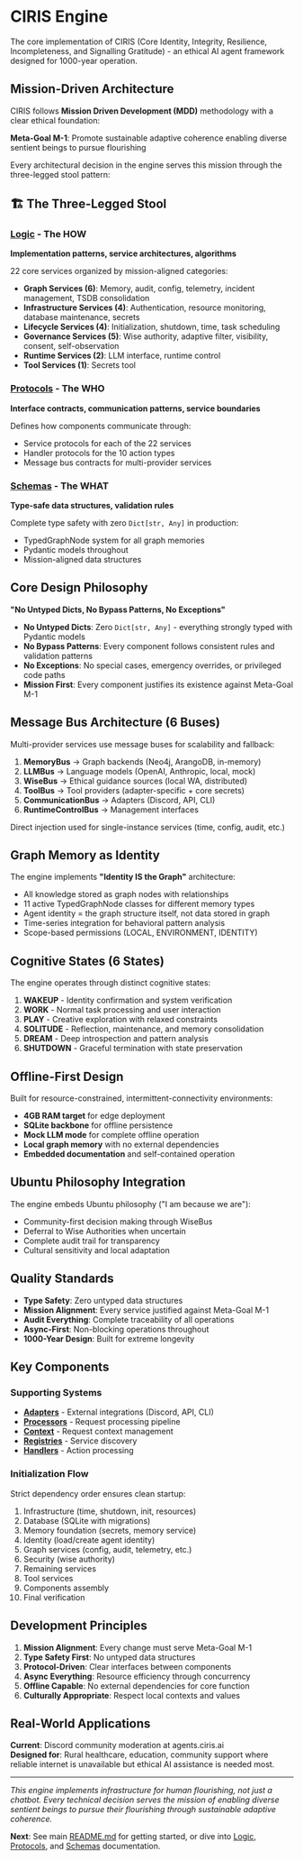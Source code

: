 # CIRIS Engine

The core implementation of CIRIS (Core Identity, Integrity, Resilience, Incompleteness, and Signalling Gratitude) - an ethical AI agent framework designed for 1000-year operation.

## Mission-Driven Architecture

CIRIS follows **Mission Driven Development (MDD)** methodology with a clear ethical foundation:

**Meta-Goal M-1**: Promote sustainable adaptive coherence enabling diverse sentient beings to pursue flourishing

Every architectural decision in the engine serves this mission through the three-legged stool pattern:

## 🏗️ The Three-Legged Stool

### [Logic](logic/README.md) - The HOW
**Implementation patterns, service architectures, algorithms**

22 core services organized by mission-aligned categories:
- **Graph Services (6)**: Memory, audit, config, telemetry, incident management, TSDB consolidation
- **Infrastructure Services (4)**: Authentication, resource monitoring, database maintenance, secrets  
- **Lifecycle Services (4)**: Initialization, shutdown, time, task scheduling
- **Governance Services (5)**: Wise authority, adaptive filter, visibility, consent, self-observation
- **Runtime Services (2)**: LLM interface, runtime control
- **Tool Services (1)**: Secrets tool

### [Protocols](protocols/README.md) - The WHO
**Interface contracts, communication patterns, service boundaries**

Defines how components communicate through:
- Service protocols for each of the 22 services
- Handler protocols for the 10 action types
- Message bus contracts for multi-provider services

### [Schemas](schemas/README.md) - The WHAT  
**Type-safe data structures, validation rules**

Complete type safety with zero `Dict[str, Any]` in production:
- TypedGraphNode system for all graph memories
- Pydantic models throughout
- Mission-aligned data structures

## Core Design Philosophy

**"No Untyped Dicts, No Bypass Patterns, No Exceptions"**

- **No Untyped Dicts**: Zero `Dict[str, Any]` - everything strongly typed with Pydantic models
- **No Bypass Patterns**: Every component follows consistent rules and validation patterns
- **No Exceptions**: No special cases, emergency overrides, or privileged code paths
- **Mission First**: Every component justifies its existence against Meta-Goal M-1

## Message Bus Architecture (6 Buses)

Multi-provider services use message buses for scalability and fallback:

1. **MemoryBus** → Graph backends (Neo4j, ArangoDB, in-memory)
2. **LLMBus** → Language models (OpenAI, Anthropic, local, mock)
3. **WiseBus** → Ethical guidance sources (local WA, distributed)
4. **ToolBus** → Tool providers (adapter-specific + core secrets)
5. **CommunicationBus** → Adapters (Discord, API, CLI)
6. **RuntimeControlBus** → Management interfaces

Direct injection used for single-instance services (time, config, audit, etc.)

## Graph Memory as Identity

The engine implements **"Identity IS the Graph"** architecture:

- All knowledge stored as graph nodes with relationships
- 11 active TypedGraphNode classes for different memory types
- Agent identity = the graph structure itself, not data stored in graph
- Time-series integration for behavioral pattern analysis
- Scope-based permissions (LOCAL, ENVIRONMENT, IDENTITY)

## Cognitive States (6 States)

The engine operates through distinct cognitive states:

1. **WAKEUP** - Identity confirmation and system verification
2. **WORK** - Normal task processing and user interaction
3. **PLAY** - Creative exploration with relaxed constraints
4. **SOLITUDE** - Reflection, maintenance, and memory consolidation
5. **DREAM** - Deep introspection and pattern analysis
6. **SHUTDOWN** - Graceful termination with state preservation

## Offline-First Design

Built for resource-constrained, intermittent-connectivity environments:

- **4GB RAM target** for edge deployment
- **SQLite backbone** for offline persistence
- **Mock LLM mode** for complete offline operation
- **Local graph memory** with no external dependencies
- **Embedded documentation** and self-contained operation

## Ubuntu Philosophy Integration

The engine embeds Ubuntu philosophy ("I am because we are"):
- Community-first decision making through WiseBus
- Deferral to Wise Authorities when uncertain
- Complete audit trail for transparency
- Cultural sensitivity and local adaptation

## Quality Standards

- **Type Safety**: Zero untyped data structures
- **Mission Alignment**: Every service justified against Meta-Goal M-1
- **Audit Everything**: Complete traceability of all operations
- **Async-First**: Non-blocking operations throughout
- **1000-Year Design**: Built for extreme longevity

## Key Components

### Supporting Systems
- **[Adapters](logic/adapters/)** - External integrations (Discord, API, CLI)
- **[Processors](logic/processors/README.md)** - Request processing pipeline
- **[Context](logic/context/README.md)** - Request context management
- **[Registries](logic/registries/README.md)** - Service discovery
- **[Handlers](protocols/handlers/README.md)** - Action processing

### Initialization Flow
Strict dependency order ensures clean startup:
1. Infrastructure (time, shutdown, init, resources)
2. Database (SQLite with migrations)
3. Memory foundation (secrets, memory service)
4. Identity (load/create agent identity)
5. Graph services (config, audit, telemetry, etc.)
6. Security (wise authority)
7. Remaining services
8. Tool services
9. Components assembly
10. Final verification

## Development Principles

1. **Mission Alignment**: Every change must serve Meta-Goal M-1
2. **Type Safety First**: No untyped data structures
3. **Protocol-Driven**: Clear interfaces between components
4. **Async Everything**: Resource efficiency through concurrency
5. **Offline Capable**: No external dependencies for core function
6. **Culturally Appropriate**: Respect local contexts and values

## Real-World Applications

**Current**: Discord community moderation at agents.ciris.ai  
**Designed for**: Rural healthcare, education, community support where reliable internet is unavailable but ethical AI assistance is needed most.

---

*This engine implements infrastructure for human flourishing, not just a chatbot. Every technical decision serves the mission of enabling diverse sentient beings to pursue their flourishing through sustainable adaptive coherence.*

**Next**: See main [README.md](../README.md) for getting started, or dive into [Logic](logic/README.md), [Protocols](protocols/README.md), and [Schemas](schemas/README.md) documentation.